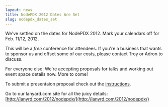 ```yaml
---
layout: news
title: NodePDX 2012 Dates Are Set
slug: nodepdx_dates_set
---
```

We've settled on the dates for NodePDX 2012. Mark your calendars off for Feb. 11/12, 2012. 

This will be a *free* conference for attendees. If you're a business that wants to sponsor us and offset some of our costs, please contact Troy or Adron to discuss.

For everyone else: We're accepting proposals for talks and working out event space details now. More to come!

To submit a presentaion proposal check out the [instructions](https://github.com/nodepdx/2012.nodepdx.org/blob/gh-pages/proposals/README.md).

Go to our lanyard.com site for all the juicy details: [http://lanyrd.com/2012/nodepdx/](http://lanyrd.com/2012/nodepdx/)
